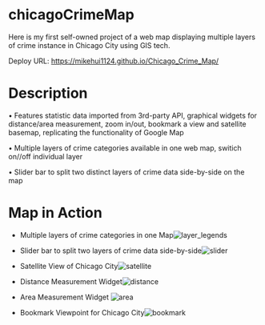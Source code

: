 # chicagoCrimeMap
Here is	my first self-owned project of a web map displaying multiple layers of crime instance in Chicago City using GIS tech. 

Deploy URL:  https://mikehui1124.github.io/Chicago_Crime_Map/


# Description
•	Features statistic data imported from 3rd-party API, graphical widgets for distance/area measurement, zoom in/out, bookmark a view and satellite basemap, replicating the functionality of Google Map 

•	Multiple layers of crime categories available in one web map, switich on//off individual layer

•	Slider bar to split two distinct layers of crime data side-by-side on the map


# Map in Action

- Multiple layers of crime categories in one Map![layer_legends](https://user-images.githubusercontent.com/105307687/229200631-7ec5c004-6252-4d3b-bcf0-e9dd4e876451.JPG)

- Slider bar to split two layers of crime data side-by-side![slider](https://user-images.githubusercontent.com/105307687/229200828-72d09839-c7c3-4316-aab7-6188df062df2.JPG)

- Satellite View of Chicago City![satellite](https://user-images.githubusercontent.com/105307687/229200954-c932ecbc-c136-4237-9a1b-c832b4636b77.JPG)

- Distance Measurement Widget![distance](https://user-images.githubusercontent.com/105307687/229201001-0eac04b4-6bee-4155-ae33-810de7235ac4.JPG)

- Area Measurement Widget ![area](https://user-images.githubusercontent.com/105307687/229201057-79666095-d6be-4cae-999b-817b0347fc4f.JPG)

- Bookmark Viewpoint for Chicago City![bookmark](https://user-images.githubusercontent.com/105307687/229201139-8cbd6df2-bee1-46af-b8e7-2b8a42518be0.JPG)

